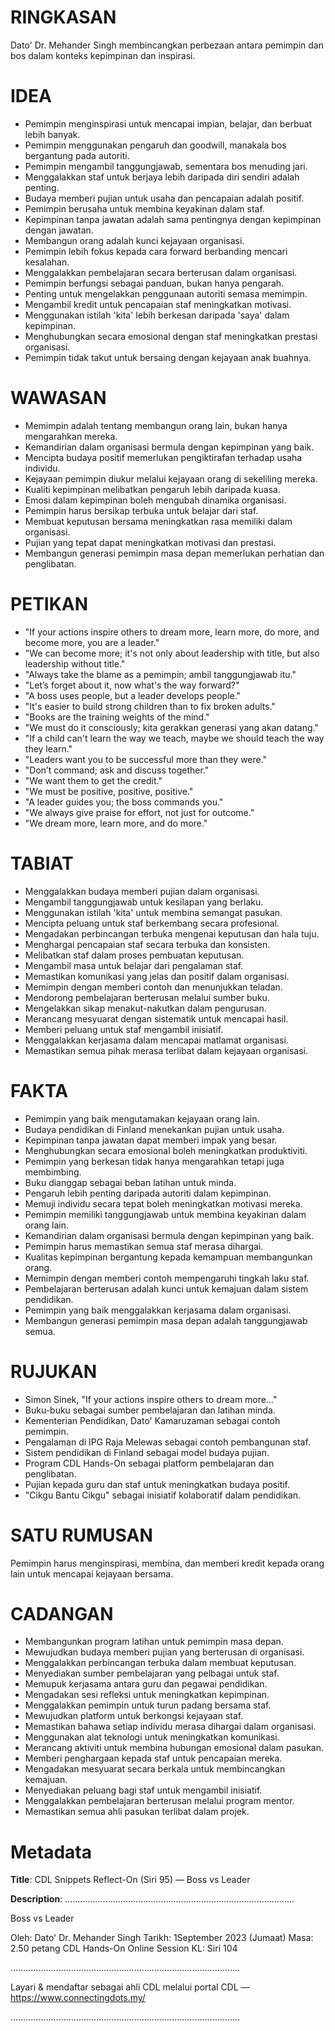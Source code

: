 # RINGKASAN
Dato' Dr. Mehander Singh membincangkan perbezaan antara pemimpin dan bos dalam konteks kepimpinan dan inspirasi.

# IDEA
- Pemimpin menginspirasi untuk mencapai impian, belajar, dan berbuat lebih banyak.
- Pemimpin menggunakan pengaruh dan goodwill, manakala bos bergantung pada autoriti.
- Pemimpin mengambil tanggungjawab, sementara bos menuding jari.
- Menggalakkan staf untuk berjaya lebih daripada diri sendiri adalah penting.
- Budaya memberi pujian untuk usaha dan pencapaian adalah positif.
- Pemimpin berusaha untuk membina keyakinan dalam staf.
- Kepimpinan tanpa jawatan adalah sama pentingnya dengan kepimpinan dengan jawatan.
- Membangun orang adalah kunci kejayaan organisasi.
- Pemimpin lebih fokus kepada cara forward berbanding mencari kesalahan.
- Menggalakkan pembelajaran secara berterusan dalam organisasi.
- Pemimpin berfungsi sebagai panduan, bukan hanya pengarah.
- Penting untuk mengelakkan penggunaan autoriti semasa memimpin.
- Mengambil kredit untuk pencapaian staf meningkatkan motivasi.
- Menggunakan istilah 'kita' lebih berkesan daripada 'saya' dalam kepimpinan.
- Menghubungkan secara emosional dengan staf meningkatkan prestasi organisasi.
- Pemimpin tidak takut untuk bersaing dengan kejayaan anak buahnya.

# WAWASAN
- Memimpin adalah tentang membangun orang lain, bukan hanya mengarahkan mereka.
- Kemandirian dalam organisasi bermula dengan kepimpinan yang baik.
- Mencipta budaya positif memerlukan pengiktirafan terhadap usaha individu.
- Kejayaan pemimpin diukur melalui kejayaan orang di sekeliling mereka.
- Kualiti kepimpinan melibatkan pengaruh lebih daripada kuasa.
- Emosi dalam kepimpinan boleh mengubah dinamika organisasi.
- Pemimpin harus bersikap terbuka untuk belajar dari staf.
- Membuat keputusan bersama meningkatkan rasa memiliki dalam organisasi.
- Pujian yang tepat dapat meningkatkan motivasi dan prestasi.
- Membangun generasi pemimpin masa depan memerlukan perhatian dan penglibatan.

# PETIKAN
- "If your actions inspire others to dream more, learn more, do more, and become more, you are a leader."
- "We can become more; it's not only about leadership with title, but also leadership without title."
- "Always take the blame as a pemimpin; ambil tanggungjawab itu."
- "Let’s forget about it, now what's the way forward?"
- "A boss uses people, but a leader develops people."
- "It's easier to build strong children than to fix broken adults."
- "Books are the training weights of the mind."
- "We must do it consciously; kita gerakkan generasi yang akan datang."
- "If a child can't learn the way we teach, maybe we should teach the way they learn."
- "Leaders want you to be successful more than they were."
- "Don’t command; ask and discuss together."
- "We want them to get the credit."
- "We must be positive, positive, positive."
- "A leader guides you; the boss commands you."
- "We always give praise for effort, not just for outcome."
- "We dream more, learn more, and do more."

# TABIAT
- Menggalakkan budaya memberi pujian dalam organisasi.
- Mengambil tanggungjawab untuk kesilapan yang berlaku.
- Menggunakan istilah 'kita' untuk membina semangat pasukan.
- Mencipta peluang untuk staf berkembang secara profesional.
- Mengadakan perbincangan terbuka mengenai keputusan dan hala tuju.
- Menghargai pencapaian staf secara terbuka dan konsisten.
- Melibatkan staf dalam proses pembuatan keputusan.
- Mengambil masa untuk belajar dari pengalaman staf.
- Memastikan komunikasi yang jelas dan positif dalam organisasi.
- Memimpin dengan memberi contoh dan menunjukkan teladan.
- Mendorong pembelajaran berterusan melalui sumber buku.
- Mengelakkan sikap menakut-nakutkan dalam pengurusan.
- Merancang mesyuarat dengan sistematik untuk mencapai hasil.
- Memberi peluang untuk staf mengambil inisiatif.
- Menggalakkan kerjasama dalam mencapai matlamat organisasi.
- Memastikan semua pihak merasa terlibat dalam kejayaan organisasi.

# FAKTA
- Pemimpin yang baik mengutamakan kejayaan orang lain.
- Budaya pendidikan di Finland menekankan pujian untuk usaha.
- Kepimpinan tanpa jawatan dapat memberi impak yang besar.
- Menghubungkan secara emosional boleh meningkatkan produktiviti.
- Pemimpin yang berkesan tidak hanya mengarahkan tetapi juga membimbing.
- Buku dianggap sebagai beban latihan untuk minda.
- Pengaruh lebih penting daripada autoriti dalam kepimpinan.
- Memuji individu secara tepat boleh meningkatkan motivasi mereka.
- Pemimpin memiliki tanggungjawab untuk membina keyakinan dalam orang lain.
- Kemandirian dalam organisasi bermula dengan kepimpinan yang baik.
- Pemimpin harus memastikan semua staf merasa dihargai.
- Kualitas kepimpinan bergantung kepada kemampuan membangunkan orang.
- Memimpin dengan memberi contoh mempengaruhi tingkah laku staf.
- Pembelajaran berterusan adalah kunci untuk kemajuan dalam sistem pendidikan.
- Pemimpin yang baik menggalakkan kerjasama dalam organisasi.
- Membangun generasi pemimpin masa depan adalah tanggungjawab semua.

# RUJUKAN
- Simon Sinek, "If your actions inspire others to dream more..."
- Buku-buku sebagai sumber pembelajaran dan latihan minda.
- Kementerian Pendidikan, Dato' Kamaruzaman sebagai contoh pemimpin.
- Pengalaman di IPG Raja Melewas sebagai contoh pembangunan staf.
- Sistem pendidikan di Finland sebagai model budaya pujian.
- Program CDL Hands-On sebagai platform pembelajaran dan penglibatan.
- Pujian kepada guru dan staf untuk meningkatkan budaya positif.
- "Cikgu Bantu Cikgu" sebagai inisiatif kolaboratif dalam pendidikan.

# SATU RUMUSAN
Pemimpin harus menginspirasi, membina, dan memberi kredit kepada orang lain untuk mencapai kejayaan bersama.

# CADANGAN
- Membangunkan program latihan untuk pemimpin masa depan.
- Mewujudkan budaya memberi pujian yang berterusan di organisasi.
- Menggalakkan perbincangan terbuka dalam membuat keputusan.
- Menyediakan sumber pembelajaran yang pelbagai untuk staf.
- Memupuk kerjasama antara guru dan pegawai pendidikan.
- Mengadakan sesi refleksi untuk meningkatkan kepimpinan.
- Menggalakkan pemimpin untuk turun padang bersama staf.
- Mewujudkan platform untuk berkongsi kejayaan staf.
- Memastikan bahawa setiap individu merasa dihargai dalam organisasi.
- Menggunakan alat teknologi untuk meningkatkan komunikasi.
- Merancang aktiviti untuk membina hubungan emosional dalam pasukan.
- Memberi penghargaan kepada staf untuk pencapaian mereka.
- Mengadakan mesyuarat secara berkala untuk membincangkan kemajuan.
- Menyediakan peluang bagi staf untuk mengambil inisiatif.
- Menggalakkan pembelajaran berterusan melalui program mentor.
- Memastikan semua ahli pasukan terlibat dalam projek.

# Metadata
**Title**: CDL Snippets Reflect-On (Siri 95) — Boss vs Leader

**Description**: ...........................................................................................

Boss vs Leader

Oleh: Dato' Dr. Mehander Singh
Tarikh: 1September 2023 (Jumaat)
Masa: 2.50 petang
CDL Hands-On Online Session KL: Siri 104

...........................................................................................

Layari & mendaftar sebagai ahli CDL melalui portal CDL — https://www.connectingdots.my/

...........................................................................................